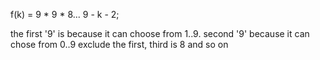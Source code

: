 f(k) = 9 * 9 * 8... 9 - k - 2;

the first '9' is because it can choose from 1..9.
second  '9' because it can chose from 0..9 exclude the first,
third is 8 and so on